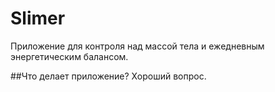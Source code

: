 # Slimer
Приложение для контроля над массой тела и ежедневным энергетическим балансом.

##Что делает приложение?
Хороший вопрос.
